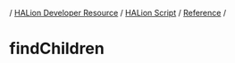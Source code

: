 / [HALion Developer Resource](../..//HALion-Developer-Resource.md) / [HALion Script](./HALion-Script.md) / [Reference](./Reference.md) /

# findChildren
